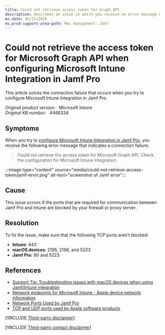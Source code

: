 ```yaml
---
title: Could not retrieve access token for Graph API
description: Describes an issue in which you receive an error message during the configuration of Microsoft Intune Integration in Jamf Pro.
ms.date: 05/13/2020
ms.prod-support-area-path: Mac management: Jamf 
---
```

# Could not retrieve the access token for Microsoft Graph API when configuring Microsoft Intune Integration in Jamf Pro

This article solves the connection failure that occurs when you try to configure Microsoft Intune Integration in Jamf Pro.

_Original product version:_ &nbsp; Microsoft Intune  
_Original KB number:_ &nbsp; 4466334

## Symptoms

When you try to [configure Microsoft Intune Integration in Jamf Pro](/mem/intune/protect/conditional-access-integrate-jamf#configure-microsoft-intune-integration-in-jamf-pro), you receive the following error message that indicates a connection failure:

> Could not retrieve the access token for Microsoft Graph API. Check the configuration for Microsoft Intune Integration.

:::image type="content" source="media/could-not-retrieve-access-token/jamf-error.png" alt-text="screenshot of Jamf error":::

## Cause

This issue occurs if the ports that are required for communication between Jamf Pro and Intune are blocked by your firewall or proxy server.

## Resolution

To fix the issue, make sure that the following TCP ports aren't blocked:

- **Intune**: 443
- **macOS devices**: 2195, 2196, and 5223
- **Jamf Pro**: 80 and 5223

## References

- [Support Tip: Troubleshooting issues with macOS devices when using Jamf/Intune integration](https://techcommunity.microsoft.com/t5/Intune-Customer-Success/Support-Tip-Troubleshooting-issues-with-macOS-devices-when-using/ba-p/462912)
- [Network endpoints for Microsoft Intune - Apple device network information](/mem/intune/fundamentals/intune-endpoints#apple-device-network-information)
- [Network Ports Used by Jamf Pro](https://www.jamf.com/jamf-nation/articles/34/network-ports-used-by-jamf-pro)
- [TCP and UDP ports used by Apple software products](https://support.apple.com/HT202944)

[!INCLUDE [Third-party disclaimer](../includes/third-party-disclaimer.md)]

[!INCLUDE [Third-party contact disclaimer](../includes/third-party-contact-disclaimer.md)]
